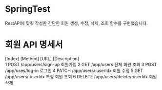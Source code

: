 # SpringTest
RestAPI에 맞춰 작성한 간단한 회원 생성, 수정, 삭제, 조회 함수를 구현했습니다. 

# 회원 API 명세서
[Index]                              [Method]                              [URL]                              [Description]    
1                                    POST                                  /app/users/sign-up                 회원가입
2                                    GET                                   /app/users                         전체 회원 조회
3                                    POST                                  /app/uses/log-in                   로그인
4                                    PATCH                                 /app/users/:userIdx                회원 수정
5                                    GET                                   /app/users/:userIdx                특정 회원 조회
6                                    DELETE                                /app/users/delete/:userIdx         회원 삭제
